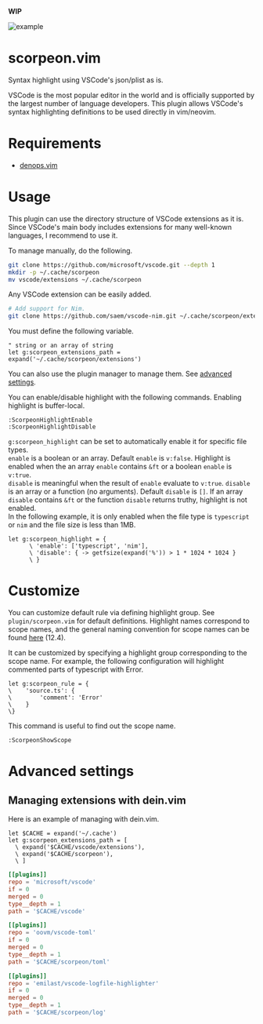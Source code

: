 **WIP**

![example](https://user-images.githubusercontent.com/82267684/201442856-896b3c30-e755-432e-a7dd-b6073d34df2a.png)

# scorpeon.vim

Syntax highlight using VSCode's json/plist as is.

VSCode is the most popular editor in the world and is officially supported by the largest number of language developers.
This plugin allows VSCode's syntax highlighting definitions to be used directly in vim/neovim.

# Requirements

- [denops.vim](https://github.com/vim-denops/denops.vim)

# Usage

This plugin can use the directory structure of VSCode extensions as it is.
Since VSCode's main body includes extensions for many well-known languages, I recommend to use it.

To manage manually, do the following.

```sh
git clone https://github.com/microsoft/vscode.git --depth 1
mkdir -p ~/.cache/scorpeon
mv vscode/extensions ~/.cache/scorpeon
```

Any VSCode extension can be easily added.

```sh
# Add support for Nim.
git clone https://github.com/saem/vscode-nim.git ~/.cache/scorpeon/extensions/nim
```

You must define the following variable.

```vim
" string or an array of string
let g:scorpeon_extensions_path = expand('~/.cache/scorpeon/extensions')
```

You can also use the plugin manager to manage them. See [advanced settings](#managing-extensions-with-deinvim).

You can enable/disable highlight with the following commands.
Enabling highlight is buffer-local.

```vim
:ScorpeonHighlightEnable
:ScorpeonHighlightDisable
```

`g:scorpeon_highlight` can be set to automatically enable it for specific file types.<br>
`enable` is a boolean or an array.
Default `enable` is `v:false`.
Highlight is enabled when the an array `enable` contains `&ft` or a boolean `enable` is `v:true`.<br>
`disable` is meaningful when the result of `enable` evaluate to `v:true`.
`disable` is an array or a function (no arguments).
Default `disable` is `[]`.
If an array `disable` contains `&ft` or the function `disable` returns truthy, highlight is not enabled.<br>
In the following example, it is only enabled when the file type is `typescript` or `nim` and the file size is less than 1MB.

```vim
let g:scorpeon_highlight = {
      \ 'enable': ['typescript', 'nim'],
      \ 'disable': { -> getfsize(expand('%')) > 1 * 1024 * 1024 }
      \ }
```

# Customize

You can customize default rule via defining highlight group.
See `plugin/scorpeon.vim` for default definitions.
Highlight names correspond to scope names, and the general naming convention for scope names can be found [here](https://macromates.com/manual/en/language_grammars) (12.4).

It can be customized by specifying a highlight group corresponding to the scope name.
For example, the following configuration will highlight commented parts of typescript with Error.

```vim
let g:scorpeon_rule = {
\    'source.ts': {
\        'comment': 'Error'
\    }
\}
```

This command is useful to find out the scope name.

```vim
:ScorpeonShowScope
```

# Advanced settings

## Managing extensions with dein.vim

Here is an example of managing with dein.vim.

```vim
let $CACHE = expand('~/.cache')
let g:scorpeon_extensions_path = [
  \ expand('$CACHE/vscode/extensions'),
  \ expand('$CACHE/scorpeon'),
  \ ]
```

```toml
[[plugins]]
repo = 'microsoft/vscode'
if = 0
merged = 0
type__depth = 1
path = '$CACHE/vscode'

[[plugins]]
repo = 'oovm/vscode-toml'
if = 0
merged = 0
type__depth = 1
path = '$CACHE/scorpeon/toml'

[[plugins]]
repo = 'emilast/vscode-logfile-highlighter'
if = 0
merged = 0
type__depth = 1
path = '$CACHE/scorpeon/log'
```
